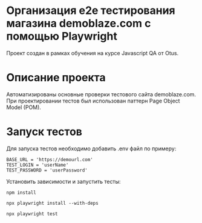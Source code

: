 # Организация e2e тестирования магазина demoblaze.com с помощью Playwright
Проект создан в рамках обучения на курсе Javascript QA от Otus.

# Описание проекта
Автоматизированы основные проверки тестового сайта demoblaze.com. 
При проектировании тестов был использован паттерн Page Object Model (POM).

# Запуск тестов

Для запуска тестов необходимо добавить .env файл по примеру:
```
BASE_URL = 'https://demourl.com'
TEST_LOGIN = 'userName'
TEST_PASSWORD = 'userPassword'
```

Установить зависимости и запустить тесты:
```
npm install

npx playwright install --with-deps

npx playwright test

```
